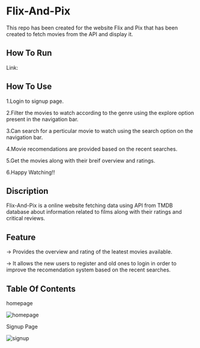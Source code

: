 # Flix-And-Pix
This repo has been created for the website Flix and Pix that has been created to fetch movies from the API and display it.

## How To Run
Link:

## How To Use
1.Login to signup page.

2.Filter the movies to watch according to the genre using the explore option present in the navigation bar.

3.Can search for a perticular movie to watch using the search option on the navigation bar.

4.Movie recomendations are provided based on the recent searches.

5.Get the movies along with their breif overview and ratings.

6.Happy Watching!!


##  Discription
Flix-And-Pix is a online website fetching data using API from TMDB database about information related to films along with their ratings and critical reviews.

## Feature
-> Provides the overview and rating of the leatest movies available.

-> It allows the new users to register and old ones to login in order to improve the recomendation system based on the recent searches.

## Table Of Contents

homepage


![homepage](https://user-images.githubusercontent.com/102277141/213107285-4f9b0c49-9ed5-40ee-890e-a578d49f97e3.jpeg)


Signup Page




![signup](https://user-images.githubusercontent.com/102277141/213107545-74ddb835-82d1-4a57-b850-7334f4a1807c.jpeg)




